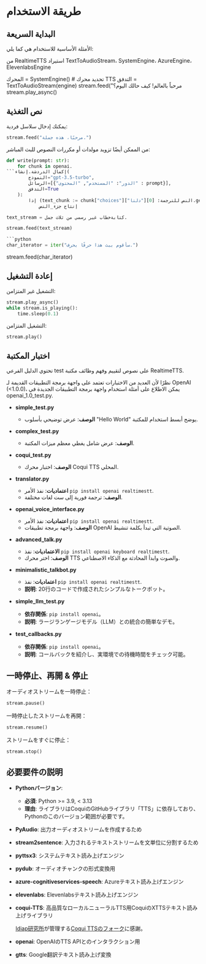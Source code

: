 # طريقة الاستخدام

## البداية السريعة

الأمثلة الأساسية للاستخدام هي كما يلي:

من RealtimeTTS استيراد TextToAudioStream، SystemEngine، AzureEngine، ElevenlabsEngine

المحرك = SystemEngine() # تحديد محرك TTS
التدفق = TextToAudioStream(engine)
stream.feed("مرحباً بالعالم! كيف حالك اليوم؟
stream.play_async()

## نص التغذية

يمكنك إدخال سلاسل فردية:

```python
stream.feed("مرحبًا، هذه جملة.")
```

من الممكن أيضًا تزويد مولدات أو مكررات النصوص للبث المباشر:

```python
def write(prompt: str):
    for chunk in openai.
```إكمال الدردشة.إنشاء(
        النموذج="gpt-3.5-turbo",
        الرسائل=[{"الدور": "المستخدم", "المحتوى" : prompt}],
        التدفق=True
    ):
        إذا (text_chunk := chunk["choices"]النص للترجمة: [0]["دلتا"].get("content")) ليس None:
            إنتاج جزء_النص

text_stream = كتابةخطاب غير رسمي من ثلاث جمل.

stream.feed(text_stream)

```python
char_iterator = iter("سأقوم ببث هذا حرفًا بحرف.")
```
stream.feed(char_iterator)

## إعادة التشغيل

التشغيل غير المتزامن:

```python
stream.play_async()
while stream.is_playing():
    time.sleep(0.1)
```

التشغيل المتزامن:

```python
stream.play()
```

## اختبار المكتبة

تحتوي الدليل الفرعي test على نصوص لتقييم وفهم وظائف مكتبة RealtimeTTS.

نظرًا لأن العديد من الاختبارات تعتمد على واجهة برمجة التطبيقات القديمة لـ OpenAI (<1.0.0)، يمكن الاطلاع على أمثلة استخدام واجهة برمجة التطبيقات الجديدة في openai_1.0_test.py.

- **simple_test.py**
    - **الوصف**: عرض توضيحي بأسلوب "Hello World" يوضح أبسط استخدام للمكتبة.

- **complex_test.py**
    - **الوصف**: عرض شامل يغطي معظم ميزات المكتبة.

- **coqui_test.py**
    - **الوصف**: اختبار محرك Coqui TTS المحلي.

- **translator.py**
    - **اعتماديات**: نفذ الأمر `pip install openai realtimestt`.
    - **الوصف**: ترجمة فورية إلى ست لغات مختلفة.

- **openai_voice_interface.py**
    - **اعتماديات**: نفذ الأمر `pip install openai realtimestt`.
    - **الوصف**: واجهة برمجة تطبيقات OpenAI الصوتية التي تبدأ بكلمة تنشيط.

- **advanced_talk.py**
    - **الاعتماديات**: نفذ `pip install openai keyboard realtimestt`.
    - **الوصف**: اختر محرك TTS والصوت وابدأ المحادثة مع الذكاء الاصطناعي.

- **minimalistic_talkbot.py**
    - **اعتماديات**: نفذ `pip install openai realtimestt`.
    - **説明**: 20行のコードで作成されたシンプルなトークボット。

- **simple_llm_test.py**
    - **依存関係**: `pip install openai`。
    - **説明**: ラージランゲージモデル（LLM）との統合の簡単なデモ。

- **test_callbacks.py**
    - **依存関係**: `pip install openai`。
    - **説明**: コールバックを紹介し、実環境での待機時間をチェック可能。

## 一時停止、再開 & 停止

オーディオストリームを一時停止：

```python
stream.pause()
```

一時停止したストリームを再開：

```python
stream.resume()
```

ストリームをすぐに停止：

```python
stream.stop()
```

## 必要要件の説明

- **Pythonバージョン**:
  - **必須**: Python >= 3.9, < 3.13
  - **理由**: ライブラリはCoquiのGitHubライブラリ「TTS」に依存しており、Pythonのこのバージョン範囲が必要です。

- **PyAudio**: 出力オーディオストリームを作成するため

- **stream2sentence**: 入力されるテキストストリームを文単位に分割するため

- **pyttsx3**: システムテキスト読み上げエンジン

- **pydub**: オーディオチャンクの形式変換用

- **azure-cognitiveservices-speech**: Azureテキスト読み上げエンジン

- **elevenlabs**: Elevenlabsテキスト読み上げエンジン

- **coqui-TTS**: 高品質なローカルニューラルTTS用CoquiのXTTSテキスト読み上げライブラリ

  [Idiap研究所](https://github.com/idiap)が管理する[Coqui TTSのフォーク](https://github.com/idiap/coqui-ai-TTS)に感謝。

- **openai**: OpenAIのTTS APIとのインタラクション用

- **gtts**: Google翻訳テキスト読み上げ変換

